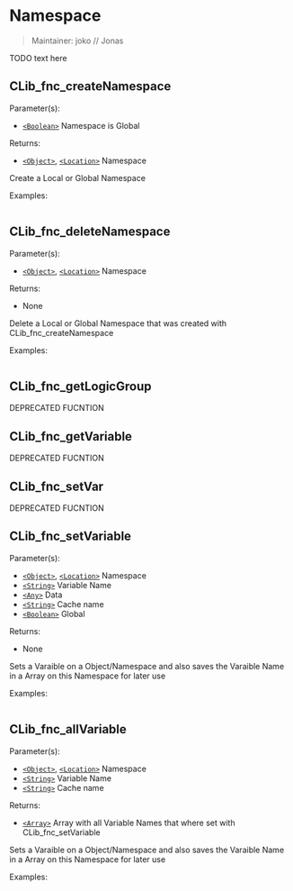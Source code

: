 # Namespace

> Maintainer: joko // Jonas

TODO text here


## CLib_fnc_createNamespace

Parameter(s):
* [`<Boolean>`] Namespace is Global

Returns:
* [`<Object>`], [`<Location>`] Namespace

Create a Local or Global Namespace

Examples:

```sqf

```

## CLib_fnc_deleteNamespace

Parameter(s):
* [`<Object>`], [`<Location>`] Namespace

Returns:
* None

Delete a Local or Global Namespace that was created with CLib_fnc_createNamespace

Examples:

```sqf

```

## CLib_fnc_getLogicGroup
DEPRECATED FUCNTION

## CLib_fnc_getVariable
DEPRECATED FUCNTION

## CLib_fnc_setVar
DEPRECATED FUCNTION

## CLib_fnc_setVariable

Parameter(s):
* [`<Object>`], [`<Location>`] Namespace
* [`<String>`] Variable Name
* [`<Any>`] Data
* [`<String>`] Cache name
* [`<Boolean>`] Global

Returns:
* None

Sets a Varaible on a Object/Namespace and also saves the Varaible Name in a Array on this Namespace for later use

Examples:

```sqf

```

## CLib_fnc_allVariable

Parameter(s):
* [`<Object>`], [`<Location>`] Namespace
* [`<String>`] Variable Name
* [`<String>`] Cache name

Returns:
* [`<Array>`] Array with all Variable Names that where set with CLib_fnc_setVariable

Sets a Varaible on a Object/Namespace and also saves the Varaible Name in a Array on this Namespace for later use

Examples:

```sqf

```

[`<Control>`]: https://community.bistudio.com/wiki/Control
[`<Any>`]: https://community.bistudio.com/wiki/Data_Types
[`<Config>`]: https://community.bistudio.com/wiki/Config
[`<Object>`]: https://community.bistudio.com/wiki/Object
[`<String>`]: https://community.bistudio.com/wiki/String
[`<Number>`]: https://community.bistudio.com/wiki/Number
[`<Array>`]: https://community.bistudio.com/wiki/Array
[`<Position>`]: https://community.bistudio.com/wiki/Position
[`<Color>`]: https://community.bistudio.com/wiki/Color
[`<Boolean>`]: https://community.bistudio.com/wiki/Boolean
[`<Code>`]: https://community.bistudio.com/wiki/Code
[`<Location>`]: https://community.bistudio.com/wiki/Location
